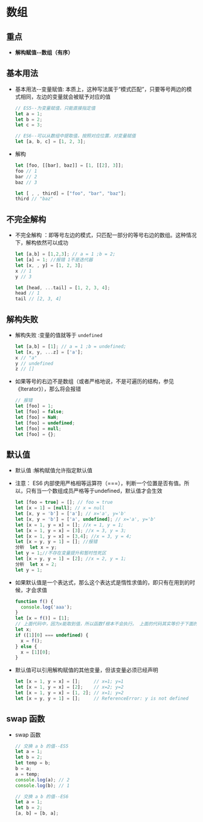 # 数组

## 重点

+ **解构赋值--数组（有序）**

## 基本用法

+ 基本用法--变量赋值: 本质上，这种写法属于“模式匹配”，只要等号两边的模式相同，左边的变量就会被赋予对应的值

  ```js
  // ES5--为变量赋值，只能直接指定值
  let a = 1;
  let b = 2;
  let c = 3;

  // ES6--可以从数组中提取值，按照对应位置，对变量赋值
  let [a, b, c] = [1, 2, 3];
  ```

+ 解构

  ```js
  let [foo, [[bar], baz]] = [1, [[2], 3]];
  foo // 1
  bar // 2
  baz // 3

  let [ , , third] = ["foo", "bar", "baz"];
  third // "baz"
  ```

## 不完全解构

+ 不完全解构 ：即等号左边的模式，只匹配一部分的等号右边的数组。这种情况下，解构依然可以成功

  ```js
  let [a,b] = [1,2,3]; // a = 1 ;b = 2;
  let [a] = 1; //报错 1不是迭代器
  let [x, , y] = [1, 2, 3];
  x // 1
  y // 3

  let [head, ...tail] = [1, 2, 3, 4];
  head // 1
  tail // [2, 3, 4]
  ```

## 解构失败

+ 解构失败 :变量的值就等于 `undefined`

  ```js
  let [a,b] = [1]; // a = 1 ;b = undefined;
  let [x, y, ...z] = ['a'];
  x // "a"
  y // undefined
  z // []
  ```

+ 如果等号的右边不是数组（或者严格地说，不是可遍历的结构，参见《Iterator》），那么将会报错

  ```js
  // 报错
  let [foo] = 1;
  let [foo] = false;
  let [foo] = NaN;
  let [foo] = undefined;
  let [foo] = null;
  let [foo] = {};
  ```

## 默认值

+ 默认值 :解构赋值允许指定默认值

+ 注意： ES6 内部使用严格相等运算符（===），判断一个位置是否有值。所以，只有当一个数组成员严格等于undefined，默认值才会生效

  ```js
  let [foo = true] = []; // foo = true
  let [x = 1] = [null]; // x = null
  let [x, y = 'b'] = ['a']; // x='a', y='b'
  let [x, y = 'b'] = ['a', undefined]; // x='a', y='b'
  let [x = 1, y = x] = []; //x = 1, y = 1;
  let [x = 1, y = x] = [3]; //x = 3, y = 3;
  let [x = 1, y = x] = [3,4]; //x = 3, y = 4;
  let [x = y, y = 1] = []; //报错
  分析  let x = y;
  let y = 1;//不存在变量提升和暂时性死区
  let [x = y, y = 1] = [2]; //x = 2, y = 1;
  分析  let x = 2;
  let y = 1;
  ```

+ 如果默认值是一个表达式，那么这个表达式是惰性求值的，即只有在用到的时候，才会求值

  ```js
  function f() {
    console.log('aaa');
  }
  let [x = f()] = [1];
  // 上面代码中，因为x能取到值，所以函数f根本不会执行。 上面的代码其实等价于下面的代码
  let x;
  if ([1][0] === undefined) {
    x = f();
  } else {
    x = [1][0];
  }
  ```

+ 默认值可以引用解构赋值的其他变量，但该变量必须已经声明

  ```js
  let [x = 1, y = x] = [];     // x=1; y=1
  let [x = 1, y = x] = [2];    // x=2; y=2
  let [x = 1, y = x] = [1, 2]; // x=1; y=2
  let [x = y, y = 1] = [];     // ReferenceError: y is not defined
  ```

## swap 函数

+ swap 函数

  ```js
  // 交换 a b 的值--ES5
  let a = 1;
  let b = 2;
  let temp = b;
  b = a;
  a = temp;
  console.log(a); // 2
  console.log(b); // 1

  // 交换 a b 的值--ES6
  let a = 1;
  let b = 2;
  [a, b] = [b, a];
  ```
